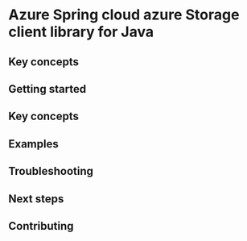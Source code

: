 # Azure Spring cloud azure Storage client library for Java

## Key concepts
## Getting started
## Key concepts
## Examples
## Troubleshooting
## Next steps
## Contributing
